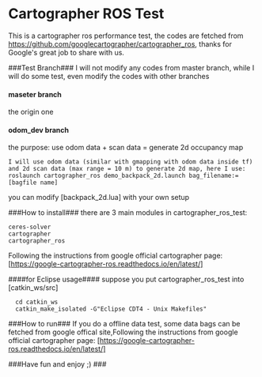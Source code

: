 # Cartographer ROS Test
This is a cartographer ros performance test, the codes are fetched from https://github.com/googlecartographer/cartographer_ros, thanks for Google's great job to share with us.

###Test Branch###
I will not modify any codes from master branch, while I will do some test, even modify the codes with other branches

#### maseter branch ####
the origin one

#### odom_dev branch ####
the purpose: use odom data + scan data = generate 2d occupancy map
```
I will use odom data (similar with gmapping with odom data inside tf) and 2d scan data (max range = 10 m) to generate 2d map, here I use: 
roslaunch cartographer_ros demo_backpack_2d.launch bag_filename:=[bagfile name]
```
you can modify [backpack_2d.lua] with your own setup 

###How to install###
there are 3 main modules in cartographer_ros_test:
```
ceres-solver
cartographer
cartographer_ros
```
Following the instructions from google official cartographer page: [https://google-cartographer-ros.readthedocs.io/en/latest/]

####for Eclipse usage####
suppose you put cartographer_ros_test into [catkin_ws/src]
```
  cd catkin_ws
  catkin_make_isolated -G"Eclipse CDT4 - Unix Makefiles"
```

###How to run###
If you do a offline data test, some data bags can be fetched from google offical site,Following the instructions from google official cartographer page: [https://google-cartographer-ros.readthedocs.io/en/latest/]

###Have fun and enjoy ;) ###
